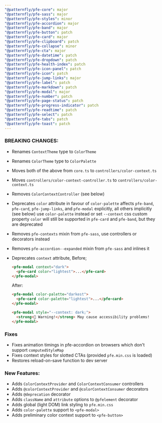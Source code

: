 ```yaml
---
"@patternfly/pfe-core": major
"@patternfly/pfe-sass": major
"@patternfly/pfe-styles": minor
"@patternfly/pfe-accordion": major
"@patternfly/pfe-band": major
"@patternfly/pfe-button": patch
"@patternfly/pfe-card": major
"@patternfly/pfe-clipboard": patch
"@patternfly/pfe-collapse": minor
"@patternfly/pfe-cta": major
"@patternfly/pfe-datetime": patch
"@patternfly/pfe-dropdown": patch
"@patternfly/pfe-health-index": patch
"@patternfly/pfe-icon-panel": patch
"@patternfly/pfe-icon": patch
"@patternfly/pfe-jump-links": major
"@patternfly/pfe-label": patch
"@patternfly/pfe-markdown": patch
"@patternfly/pfe-modal": major
"@patternfly/pfe-number": patch
"@patternfly/pfe-page-status": patch
"@patternfly/pfe-progress-indicator": patch
"@patternfly/pfe-readtime": patch
"@patternfly/pfe-select": patch
"@patternfly/pfe-tabs": patch
"@patternfly/pfe-toast": patch
---
```


### BREAKING CHANGES:
- Renames `ContextTheme` type to `ColorTheme`
- Renames `ColorTheme` type to `ColorPalette`
- Moves both of the above from `core.ts` to `controllers/color-context.ts`
- Moves `controllers/color-context-controller.ts` to `controllers/color-context.ts`
- Removes `ColorContextController` (see below)
- Deprecates `color` attribute in favour of `color-palette`
  affects `pfe-band`, `pfe-card`, `pfe-jump-links`, and `pfe-modal` explicitly, all others implicitly (see below)
  use `color-palette` instead or set `--context` css custom property
  `color` will still be supported in `pfe-card` and `pfe-band`, but they are deprecated
- Removes `pfe-contexts` mixin from `pfe-sass`, use controllers or decorators instead
- Removes `pfe-accordion--expanded` mixin from `pfe-sass` and inlines it
- Deprecates `context` attribute,
    Before;
    ```html
    <pfe-modal context="dark">
      <pfe-card color="lightest">...</pfe-card>
    </pfe-modal>
    ```

    After:
    ```html
    <pfe-modal color-palette="darkest">
      <pfe-card color-palette="lightest">...</pfe-card>
    </pfe-modal>

    <pfe-modal style="--context: dark;">
      <strong>🚨 Warning!</strong> May cause accessibility problems!
    </pfe-modal>
    ```

### Fixes
- Fixes animation timings in pfe-accordion on browsers which don't support `computedStyleMap`
- Fixes context styles for slotted CTAs (provided `pfe.min.css` is loaded)
- Restores reload-on-save function to dev server

### New Features:

- Adds `ColorContextProvider` and `ColorContextConsumer` controllers
- Adds `@colorContextProvider` and `@colorContextConsumer` decorators
- Adds `@deprecation` decorator
- Adds `className` and `attribute` options to `@pfelement` decorator
- Adds global (light DOM) link styling to `pfe.min.css`
- Adds `color-palette` support to `<pfe-modal>`
- Adds preliminary color context support to `<pfe-button>`
